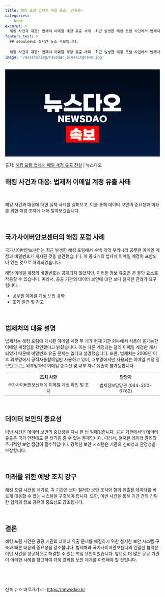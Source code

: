 ```yaml
---
title: 해킹 포럼 법제처 메일 유출  진실은?
categories:
  - News
excerpt: >
  해킹 사건과 대응: 법제처 이메일 계정 유출 사태  최근 발생한 해킹 포럼 사건에서 법제처 이메일 계정 유출…
feature_text: >
  ## seoulnews 실시간 뉴스 속보입니다.

  해킹 사건과 대응: 법제처 이메일 계정 유출 사태  최근 발생한 해킹 포럼 사건에서 법제처 이메일 계정 유출…
image: '/assets/img/newsdao_breakingnews.jpg'
---
```


![뉴스다오 속보](/assets/img/newsdao_breakingnews.jpg)

<p>출처: <a href="https://newsdao.kr/3996" rel="dofollow">해킹 포럼 법제처 메일 계정 유출 진실</a> | 뉴스다오</p>

<h2 data-ke-size="size26">해킹 사건과 대응: 법제처 이메일 계정 유출 사태</h2>
<p data-ke-size="size16">&nbsp;</p>
해킹 사건과 대응에 대한 실제 사례를 살펴보고, 이를 통해 데이터 보안의 중요성과 미래를 위한 예방 조치에 대해 알아보겠습니다.
<p data-ke-size="size16">&nbsp;</p>

<h2 data-ke-size="size24">국가사이버안보센터의 해킹 포럼 사례</h2>
<p data-ke-size="size16">국가사이버안보센터는 최근 발생한 해킹 포럼에서 수백 개의 우리나라 공무원 이메일 계정과 비밀번호가 게시된 것을 발견했습니다. 이 중 2개의 법제처 이메일 계정이 포함되어 있는 것으로 파악되었습니다.</p>
<p data-ke-size="size16">해당 이메일 계정의 비밀번호는 공개되지 않았지만, 이러한 정보 유출은 큰 불안 요소로 작용할 수 있습니다. 따라서, 공공 기관의 데이터 보안에 대한 보다 철저한 관리가 요구됩니다.</p>
<ul>
<li>공무원 이메일 계정 보안 강화</li>
<li>조기 발견 및 경고</li>
</ul>
<p data-ke-size="size16">&nbsp;</p>

<h2 data-ke-size="size24">법제처의 대응 설명</h2>
<p data-ke-size="size16">법제처는 해킹 포럼에 게시된 이메일 계정 두 개가 현재 기관 외부에서 사용이 불가능한 이메일 계정임을 확인했다고 밝혔습니다. 이는 다른 계정과는 달리 이메일 계정만 게시되었기 때문에 비밀번호 유출 문제는 없다고 설명했습니다. 또한, 법제처는 2008년 이후 외부망에서 공직자통합메일만 사용하고 있어, 내부망에서만 사용되는 이메일 계정 정보만으로는 외부망과의 이메일 송수신 및 내부 자료 유출이 불가능합니다.</p>
<table>
<tr>
<td style="text-align: center; height: 17px;"><b>조치 사항</b></td>
<td style="text-align: center; height: 17px;"><b>담당자</b></td>
</tr>
<tr>
<td style="text-align: center; height: 17px;">국가사이버안보센터에 이메일 계정 확인 및 조치</td>
<td style="text-align: center; height: 17px;">법제정보담당관 (044-200-6762)</td>
</tr>
</table>
<p data-ke-size="size16">&nbsp;</p>

<h2 data-ke-size="size24">데이터 보안의 중요성</h2>
<p data-ke-size="size16">이번 사건은 데이터 보안의 중요성을 다시 한 번 일깨워줍니다. 공공 기관에서의 데이터 유출은 국가 안전에도 큰 타격을 줄 수 있는 문제입니다. 따라서, 철저한 데이터 관리와 주기적인 보안 점검이 필수적입니다. 강력한 보안 시스템은 기관의 신뢰성과 안정성을 보장합니다.</p>
<p data-ke-size="size16">&nbsp;</p>

<h2 data-ke-size="size24">미래를 위한 예방 조치 강구</h2>
<p data-ke-size="size16">해킹 포럼 사건을 계기로, 각 기관은 보다 철저한 보안 조치와 함께 유출된 데이터를 빠르게 대응할 수 있는 시스템을 구축해야 합니다. 또한, 이번 사건을 통해 기관 간의 긴밀한 협력과 정보 공유의 중요성도 강조됩니다.</p>
<p data-ke-size="size16">&nbsp;</p>

<h2 data-ke-size="size24">결론</h2>
<p data-ke-size="size16">해킹 포럼 사건은 공공 기관의 데이터 유출 문제를 해결하기 위한 철저한 보안 시스템 구축과 빠른 대응의 중요성을 강조합니다. 법제처와 국가사이버안보센터의 긴밀한 협력은 이번 사건을 성공적으로 해결할 수 있는 핵심 요인이었습니다. 앞으로 더 많은 공공 기관이 이러한 사례를 참고하여 더욱 강화된 보안 체계를 마련해야 할 것입니다.</p>
<p data-ke-size="size16">&nbsp;</p>
<p data-ke-size="size16">&nbsp;</p> 

신속 뉴스 바로가기 👉 <a href="https://newsdao.kr" rel="dofollow">https://newsdao.kr</a>


